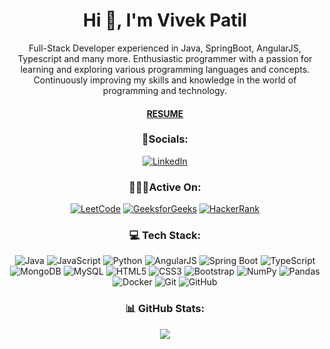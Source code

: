 <h1 align="center">Hi 👋, I'm Vivek Patil</h1>

<p align="center">Full-Stack Developer experienced in Java, SpringBoot, AngularJS, Typescript and many more. Enthusiastic programmer with a passion for learning and exploring various programming languages and concepts. Continuously improving my skills and knowledge in the world of programming and technology.

<h4 align="center"><a align="center" href='https://drive.google.com/file/d/1QCs6HG5AeJwLEzRhktmKIJL_m9EMqkWw/view'>RESUME</a></h5>


<h3 align="center">📱Socials:</h3>

<div align="center">
  
  [![LinkedIn](https://img.shields.io/badge/LinkedIn-%230077B5.svg?logo=linkedin&logoColor=white)](https://www.linkedin.com/in/vivek-patil-704506259/) 


<h3 align="center">👨🏻‍💻Active On:</h3>

<div align="center">
  
  [![LeetCode](https://img.shields.io/badge/LeetCode-%23FFA116.svg?logo=leetcode&logoColor=white)](https://leetcode.com/u/vivekpatil23/)
  [![GeeksforGeeks](https://img.shields.io/badge/GeeksforGeeks-%2300C853.svg?logo=geeksforgeeks&logoColor=white)](https://www.geeksforgeeks.org/user/vivekpatixbr2/)
  [![HackerRank](https://img.shields.io/badge/HackerRank-%232EC866.svg?logo=hackerrank&logoColor=white)](https://www.hackerrank.com/profile/vivekpatil198847)



  
</div>

<h3 align="center"> 💻 Tech Stack:</h3>
<div align="center">
  
![Java](https://img.shields.io/badge/java-%23ED8B00.svg?style=for-the-badge&logo=openjdk&logoColor=white)
![JavaScript](https://img.shields.io/badge/javascript-%23323330.svg?style=for-the-badge&logo=javascript&logoColor=%23F7DF1E)
![Python](https://img.shields.io/badge/python-3670A0?style=for-the-badge&logo=python&logoColor=ffdd54)
![AngularJS](https://img.shields.io/badge/angularjs-%23E23237.svg?style=for-the-badge&logo=angularjs&logoColor=white)
![Spring Boot](https://img.shields.io/badge/springboot-%236DB33F.svg?style=for-the-badge&logo=springboot&logoColor=white)
![TypeScript](https://img.shields.io/badge/typescript-%23007ACC.svg?style=for-the-badge&logo=typescript&logoColor=white)
![MongoDB](https://img.shields.io/badge/mongodb-%2347A248.svg?style=for-the-badge&logo=mongodb&logoColor=white)
![MySQL](https://img.shields.io/badge/mysql-%2300000f.svg?style=for-the-badge&logo=mysql&logoColor=white)
![HTML5](https://img.shields.io/badge/html5-%23E34F26.svg?style=for-the-badge&logo=html5&logoColor=white)
![CSS3](https://img.shields.io/badge/css3-%231572B6.svg?style=for-the-badge&logo=css3&logoColor=white)
![Bootstrap](https://img.shields.io/badge/bootstrap-%23563D7C.svg?style=for-the-badge&logo=bootstrap&logoColor=white)
![NumPy](https://img.shields.io/badge/numpy-%23013243.svg?style=for-the-badge&logo=numpy&logoColor=white)
![Pandas](https://img.shields.io/badge/pandas-%23150458.svg?style=for-the-badge&logo=pandas&logoColor=white)
![Docker](https://img.shields.io/badge/docker-%230db7ed.svg?style=for-the-badge&logo=docker&logoColor=white)
![Git](https://img.shields.io/badge/git-%23F05033.svg?style=for-the-badge&logo=git&logoColor=white)
![GitHub](https://img.shields.io/badge/github-%23181717.svg?style=for-the-badge&logo=github&logoColor=white)



</div>
<div align="center">

<h3 align="center"> 📊 GitHub Stats:</h3>

![](https://github-readme-stats.vercel.app/api/top-langs/?username=vivekpatil07&theme=tokyonight&hide_border=true&include_all_commits=false&count_private=false&layout=compact)




</div>
